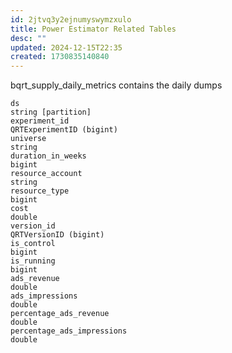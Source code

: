 ```yaml
---
id: 2jtvq3y2ejnumyswymzxulo
title: Power Estimator Related Tables
desc: ""
updated: 2024-12-15T22:35
created: 1730835140840
---
```



bqrt_supply_daily_metrics contains the daily dumps 


```
ds
string [partition]
experiment_id
QRTExperimentID (bigint)
universe
string
duration_in_weeks
bigint
resource_account
string
resource_type
bigint
cost
double
version_id
QRTVersionID (bigint)
is_control
bigint
is_running
bigint
ads_revenue
double
ads_impressions
double
percentage_ads_revenue
double
percentage_ads_impressions
double
```

